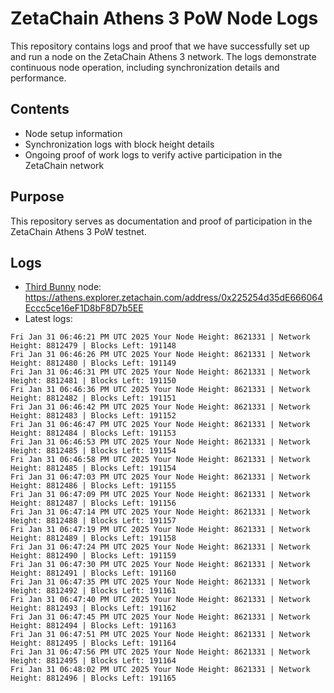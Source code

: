 # ZetaChain Athens 3 PoW Node Logs
This repository contains logs and proof that we have successfully set up and run a node on the ZetaChain Athens 3 network. The logs demonstrate continuous node operation, including synchronization details and performance.

## Contents
- Node setup information
- Synchronization logs with block height details
- Ongoing proof of work logs to verify active participation in the ZetaChain network

## Purpose
This repository serves as documentation and proof of participation in the ZetaChain Athens 3 PoW testnet.

## Logs

- [Third Bunny](https://thirdbunny.xyz/) node: https://athens.explorer.zetachain.com/address/0x225254d35dE666064Eccc5ce16eF1D8bF8D7b5EE
- Latest logs:
```
Fri Jan 31 06:46:21 PM UTC 2025 Your Node Height: 8621331 | Network Height: 8812479 | Blocks Left: 191148
Fri Jan 31 06:46:26 PM UTC 2025 Your Node Height: 8621331 | Network Height: 8812480 | Blocks Left: 191149
Fri Jan 31 06:46:31 PM UTC 2025 Your Node Height: 8621331 | Network Height: 8812481 | Blocks Left: 191150
Fri Jan 31 06:46:36 PM UTC 2025 Your Node Height: 8621331 | Network Height: 8812482 | Blocks Left: 191151
Fri Jan 31 06:46:42 PM UTC 2025 Your Node Height: 8621331 | Network Height: 8812483 | Blocks Left: 191152
Fri Jan 31 06:46:47 PM UTC 2025 Your Node Height: 8621331 | Network Height: 8812484 | Blocks Left: 191153
Fri Jan 31 06:46:53 PM UTC 2025 Your Node Height: 8621331 | Network Height: 8812485 | Blocks Left: 191154
Fri Jan 31 06:46:58 PM UTC 2025 Your Node Height: 8621331 | Network Height: 8812485 | Blocks Left: 191154
Fri Jan 31 06:47:03 PM UTC 2025 Your Node Height: 8621331 | Network Height: 8812486 | Blocks Left: 191155
Fri Jan 31 06:47:09 PM UTC 2025 Your Node Height: 8621331 | Network Height: 8812487 | Blocks Left: 191156
Fri Jan 31 06:47:14 PM UTC 2025 Your Node Height: 8621331 | Network Height: 8812488 | Blocks Left: 191157
Fri Jan 31 06:47:19 PM UTC 2025 Your Node Height: 8621331 | Network Height: 8812489 | Blocks Left: 191158
Fri Jan 31 06:47:24 PM UTC 2025 Your Node Height: 8621331 | Network Height: 8812490 | Blocks Left: 191159
Fri Jan 31 06:47:30 PM UTC 2025 Your Node Height: 8621331 | Network Height: 8812491 | Blocks Left: 191160
Fri Jan 31 06:47:35 PM UTC 2025 Your Node Height: 8621331 | Network Height: 8812492 | Blocks Left: 191161
Fri Jan 31 06:47:40 PM UTC 2025 Your Node Height: 8621331 | Network Height: 8812493 | Blocks Left: 191162
Fri Jan 31 06:47:45 PM UTC 2025 Your Node Height: 8621331 | Network Height: 8812494 | Blocks Left: 191163
Fri Jan 31 06:47:51 PM UTC 2025 Your Node Height: 8621331 | Network Height: 8812495 | Blocks Left: 191164
Fri Jan 31 06:47:56 PM UTC 2025 Your Node Height: 8621331 | Network Height: 8812495 | Blocks Left: 191164
Fri Jan 31 06:48:02 PM UTC 2025 Your Node Height: 8621331 | Network Height: 8812496 | Blocks Left: 191165
```
